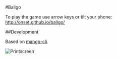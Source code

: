 #Ballgo

To play the game use arrow keys or tilt your phone: http://onset.github.io/ballgo/

##Development

Based on [mango-cli](http://mangoweb.github.io/mango/).

![Printscreen](https://raw.githubusercontent.com/Onset/Ballgo/master/printscreen.png)
